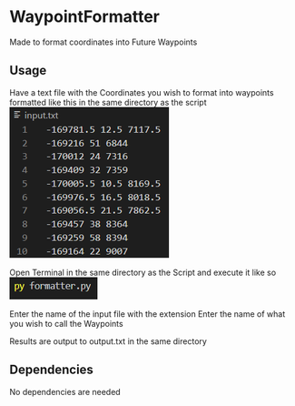 # WaypointFormatter
Made to format coordinates into Future Waypoints

## Usage
Have a text file with the Coordinates you wish to format into waypoints formatted like this in the same directory as the script
![Like this](https://raw.githubusercontent.com/KohimaNayagato/WaypointFormatter/master/images/input.png)

Open Terminal in the same directory as the Script and execute it like so
![Like so](https://raw.githubusercontent.com/KohimaNayagato/WaypointFormatter/master/images/formatter.png)

Enter the name of the input file with the extension
Enter the name of what you wish to call the Waypoints

Results are output to output.txt in the same directory

## Dependencies
No dependencies are needed
